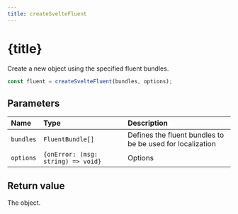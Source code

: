 ```yaml
---
title: createSvelteFluent
---
```


<script>
	import ReferenceLink from '$lib/ReferenceLink.svelte'
</script>

# {title}

Create a new <ReferenceLink name="SvelteFluent" /> object using the specified fluent bundles.

```ts
const fluent = createSvelteFluent(bundles, options);
```

## Parameters

| Name      | Type                               | Description                                               |
| :-------- | :--------------------------------- | :-------------------------------------------------------- |
| `bundles` | `FluentBundle[]`                   | Defines the fluent bundles to be be used for localization |
| `options` | `{onError: (msg: string) => void}` | Options                                                   |

## Return value

The <ReferenceLink name="SvelteFluent" /> object.
